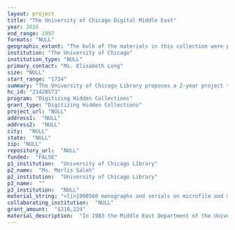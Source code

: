 ```yaml
--- 
layout: project 
title: "The University of Chicago Digital Middle East"
year: 2016
end_range: 1997
formats: "NULL"
geographic_extant: "The bulk of the materials in this collection were published in the Ottoman Empire, modern Turkey, Iran, and the various Arab countries. A small number of the journals were published in Europe or the United States."
institution: "The University of Chicago"
institution_type: "NULL"
primary_contact: "Ms. Elisabeth Long"
size: "NULL"
start_range: "1734"
summary: "The University of Chicago Library proposes a 2-year project to digitize our collection of 1,175 monograph and serial titles from the University's Microform Projects in Ottoman, Persian, and Arabic. The collection includes materials spanning the dates 1734-1997, though the bulk are fragile materials from the late 19th and early 20th centuries. This collection offers a rich resource for scholars in a broad range of academic disciplines, from social, intellectual, and political history through literature, religion, and philosophy, relating to the Arab World, Iran, North Africa, and all the areas included within the former Ottoman empire. The project will utilize the existing preservation-quality microform surrogates to create an efficient and cost-effective digitization workflow. Both digitization and cataloging will be done by vendors and staff will be hired locally to process the resulting files. The digital files will be made available through records in OCLC, the Library's catalog, and HathiTrust."
hc_id: "21428573"
program: "Digitizing Hidden Collections"
grant_type: "Digitizing Hidden Collections"
project_url: "NULL"
address1:  "NULL"
address2:  "NULL"
city:  "NULL"
state:  "NULL"
zip: "NULL"
repository_url:  "NULL"
funded:  "FALSE"
p1_institution:  "University of Chicago LIbrary"
p2_name:  "Ms. Marlis Saleh"
p2_institution:  "University of Chicago Library"
p3_name:  ""
p3_institution:  "NULL"
material_string: "<li>1990560 monographs and serials on microfilm and microfiche</li>"
collaborating_institution:  "NULL"
grant_amount:  "$218,224"
material_description:  "In 1983 the Middle East Department of the University of Chicago Library initiated an ambitious program to assemble and preserve in microformat valuable Ottoman, Persian, and Arabic research materials under the rubric Middle East Documentation Center (MEDOC). These materials were acquired by staff traveling to Turkey and Iran, through purchases facilitated by local vendors there, and through loans from institutions and individuals. Although some of these items have been catalogued, the collection as a whole is discoverable only through a local listing. The Chicago Ottoman Microforms Project consists of a number of collections. The first six subsets are Ottoman government publications: state, ministry, provincial, and city yearbooks; budgets and financial reports; commerce and industry reports; and the publications of the Turkish Grand National Assembly. The Ottoman and Modern Turkish Journals and Popular Press collection comprises newspapers and journals on such topics as political satire, women's issues, religion, and intellectual, social, and cultural matters. The Divan Project was a collaborative project with the Library of Congress, Princeton, and UCLA. By pooling their resources with those held in Chicago, we were able to assemble and microfilm a complete collection of all published Ottoman divans (poetry collections). Ottoman Histories, and Ottoman Literature, Writers and the Arts, contain many important early sources. The Chicago Persian Microforms Project concentrated chiefly on journals, including titles in the fields of literature, politics, religion, women's studies, and the social sciences. Other components include some government materials, and the documents, letters, and papers of the Shaykhi religious movement, founded in the nineteenth century. The Chicago Arabic Microforms Project similarly focused on journals, including a collection of late nineteenth- to early twentieth-century publications from Egypt which include important women's and Coptic Christian publications. Other Arabic Research Materials includes indexes of manuscript collections, and the official gazette of the Syrian government."
---
```

